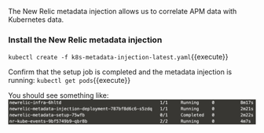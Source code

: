 
The New Relic metadata injection allows us to correlate APM data with Kubernetes data.

### Install the New Relic metadata injection
`kubectl create -f k8s-metadata-injection-latest.yaml`{{execute}}

Confirm that the setup job is completed and the metadata injection is running:
`kubectl get pods`{{execute}}

You should see something like:
![alt text](https://github.com/polfliet/katacoda-scenarios/blob/master/kubernetes/screenshots/metadata.png?raw=true "Metadata")